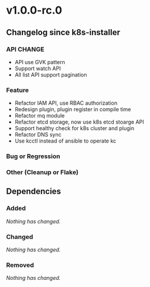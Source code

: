 # v1.0.0-rc.0

## Changelog since k8s-installer

### API CHANGE

- API use GVK pattern
- Support watch API
- All list API support pagination

### Feature

- Refactor IAM API, use RBAC authorization
- Redesign plugin, plugin register in compile time
- Refactor mq module
- Refactor etcd storage, now use k8s etcd stoarge API
- Support healthy check for k8s cluster and plugin
- Refactor DNS sync
- Use kcctl instead of ansible to operate kc

### Bug or Regression

### Other (Cleanup or Flake)

## Dependencies

### Added
_Nothing has changed._

### Changed
_Nothing has changed._

### Removed
_Nothing has changed._